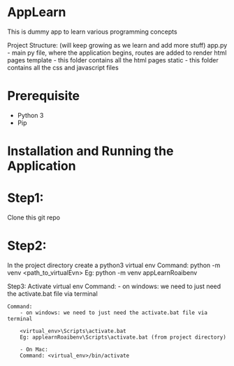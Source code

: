 # AppLearn
This is dummy app to learn various programming concepts

Project Structure: (will keep growing as we learn and add more stuff)
 app.py - main py file, where the application begins, routes are added to render html pages
 template - this folder contains all the html pages
 static - this folder contains all the css and javascript files

 # Prerequisite
 - Python 3
 - Pip

# Installation and Running the Application

# Step1:
Clone this git repo

# Step2:
In the project directory create a python3 virtual env 
Command: python -m venv <path_to_virtualEvn> Eg: python -m venv appLearnRoaibenv

Step3: Activate virtual env Command: - on windows: we need to just need the activate.bat file via terminal

	Command: 
		- on windows: we need to just need the activate.bat file via terminal
		
		<virtual_env>\Scripts\activate.bat
		Eg: applearnRoaibenv\Scripts\activate.bat (from project directory)

		- On Mac: 
		Command: <virtual_env>/bin/activate
